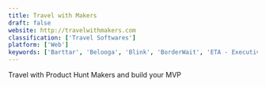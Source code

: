 ```yaml
---
title: Travel with Makers
draft: false 
website: http://travelwithmakers.com
classification: ['Travel Softwares']
platform: ['Web']
keywords: ['Barttar', 'Belooga', 'Blink', 'BorderWait', 'ETA - Executive Travel App', 'Outsite', 'Remote Stash', 'Remote Year', 'Sharehive', 'Skill Swipe', 'Teleport City Profiles', 'Travelisty', 'Traveller Stash', 'Travello', 'Tripomatic', 'Vivere.travel', 'wanderPlus']
---
```

Travel with Product Hunt Makers and build your MVP